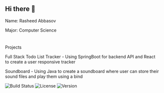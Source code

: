 ## Hi there 👋
Name: Rasheed Abbasov


Major: Computer Science
#
Projects

Full Stack Todo List Tracker - Using SpringBoot for backend API and React to create a user responsive tracker


Soundboard - Using Java to create a soundboard where user can store their sound files and play them using a bind

![Build Status](https://img.shields.io/badge/build-passing-brightgreen)
![License](https://img.shields.io/badge/license-MIT-blue)
![Version](https://img.shields.io/badge/version-1.0.0-orange)



    

